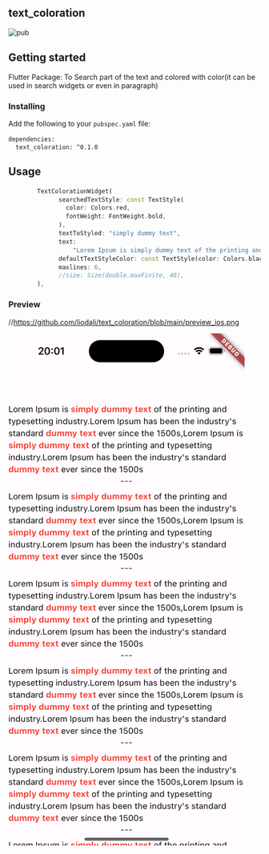 ## text_coloration

![pub](https://img.shields.io/badge/pub-v0.1.0-orange)

## Getting started

Flutter Package: To Search part of the text and colored with color(it can be used in search widgets or even in paragraph)


### Installing

Add the following to your `pubspec.yaml` file:

    dependencies:
      text_coloration: ^0.1.0

## Usage


```dart
        TextColorationWidget(
              searchedTextStyle: const TextStyle(
                color: Colors.red,
                fontWeight: FontWeight.bold,
              ),
              textToStyled: "simply dummy text",
              text:
                  "Lorem Ipsum is simply dummy text of the printing and typesetting industry.Lorem Ipsum has been the industry's standard dummy text ever since the 1500s,Lorem Ipsum is simply dummy text of the printing and typesetting industry.Lorem Ipsum has been the industry's standard dummy text ever since the 1500s ",
              defaultTextStyleColor: const TextStyle(color: Colors.black),
              maxlines: 6,
              //size: Size(double.maxFinite, 48),
        ),  


```

### Preview
//https://github.com/liodali/text_coloration/blob/main/preview_ios.png

<img src="https://github.com/liodali/text_coloration/blob/main/preview_ios.png" alt="text coloration flutter example"/>